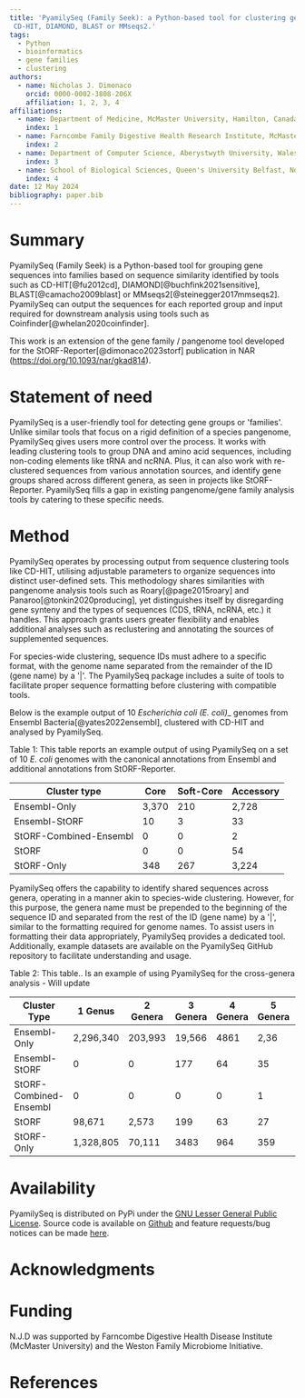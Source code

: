 ```yaml
---
title: 'PyamilySeq (Family Seek): a Python-based tool for clustering gene sequences into families based on sequence similarity identified by tools such as
 CD-HIT, DIAMOND, BLAST or MMseqs2.'
tags:
  - Python
  - bioinformatics
  - gene families
  - clustering
authors:
  - name: Nicholas J. Dimonaco
    orcid: 0000-0002-3808-206X
    affiliation: 1, 2, 3, 4
affiliations:
  - name: Department of Medicine, McMaster University, Hamilton, Canada
    index: 1
  - name: Farncombe Family Digestive Health Research Institute, McMaster University, Hamilton, Canada
    index: 2
  - name: Department of Computer Science, Aberystwyth University, Wales, UK
    index: 3
  - name: School of Biological Sciences, Queen's University Belfast, Northern Ireland, UK
    index: 4
date: 12 May 2024
bibliography: paper.bib
---
```


# Summary
PyamilySeq (Family Seek) is a Python-based tool for grouping gene sequences into families based on sequence similarity identified by tools such as CD-HIT[@fu2012cd], DIAMOND[@buchfink2021sensitive], BLAST[@camacho2009blast] or MMseqs2[@steinegger2017mmseqs2]. 
PyamilySeq can output the sequences for each reported group and input required for downstream analysis using tools such as Coinfinder[@whelan2020coinfinder]. 

This work is an extension of the gene family / pangenome tool developed for the StORF-Reporter[@dimonaco2023storf] publication in NAR (https://doi.org/10.1093/nar/gkad814). 


# Statement of need
PyamilySeq is a user-friendly tool for detecting gene groups or 'families'. Unlike similar tools that focus on a rigid definition of a species pangenome, PyamilySeq gives users more control over the process. It works with leading clustering tools to group DNA and amino acid sequences, including non-coding elements like tRNA and ncRNA. Plus, it can also work with re-clustered sequences from various annotation sources, and identify gene groups shared across different genera, as seen in projects like StORF-Reporter. PyamilySeq fills a gap in existing pangenome/gene family analysis tools by catering to these specific needs.


# Method
PyamilySeq operates by processing output from sequence clustering tools like CD-HIT, utilising adjustable parameters to organize sequences into distinct user-defined sets. This methodology shares similarities with pangenome analysis tools such as Roary[@page2015roary] and Panaroo[@tonkin2020producing], yet distinguishes itself by disregarding gene synteny and the types of sequences (CDS, tRNA, ncRNA, etc.) it handles. This approach grants users greater flexibility and enables additional analyses such as reclustering and annotating the sources of supplemented sequences.

For species-wide clustering, sequence IDs must adhere to a specific format, with the genome name separated from the remainder of the ID (gene name) by a '|'. The PyamilySeq package includes a suite of tools to facilitate proper sequence formatting before clustering with compatible tools.
 

Below is the example output of 10 _Escherichia coli (E. coli)__ genomes from Ensembl Bacteria[@yates2022ensembl], clustered with CD-HIT and analysed by PyamilySeq.


Table 1:
This table reports an example output of using PyamilySeq on a set of 10 _E. coli_ genomes with the canonical annotations from Ensembl and additional annotations from StORF-Reporter.

| **Cluster type**       | **Core** | **Soft-Core** | **Accessory** |
|------------------------|----------|---------------|---------------|
| Ensembl-Only           | 3,370    | 210           | 2,728         |
| Ensembl-StORF          | 10       | 3             | 33            |
| StORF-Combined-Ensembl | 0        | 0             | 2             |
| StORF                  | 0        | 0             | 54            |
| StORF-Only             | 348      | 267           | 3,224         |


PyamilySeq offers the capability to identify shared sequences across genera, operating in a manner akin to species-wide clustering. However, for this purpose, the genera name must be prepended to the beginning of the sequence ID and separated from the rest of the ID (gene name) by a '|', similar to the formatting required for genome names. To assist users in formatting their data appropriately, PyamilySeq provides a dedicated tool. Additionally, example datasets are available on the PyamilySeq GitHub repository to facilitate understanding and usage.


Table 2:
This table.. Is an example of using PyamilySeq for the cross-genera analysis - Will update

| **Cluster Type**       | **1 Genus** | **2 Genera** | **3 Genera** | **4 Genera** | **5 Genera** | **6 Genera** | **>6 Genera** |
|------------------------|-------------|--------------|--------------|--------------|--------------|--------------|---------------|
| Ensembl-Only           | 2,296,340   | 203,993      | 19,566       | 4861         | 2,36         | 990          | 2,388         |
| Ensembl-StORF          | 0           | 0            | 177          | 64           | 35           | 120          | 44            |
| StORF-Combined-Ensembl | 0           | 0            | 0            | 0            | 1            | 2            | 5             |
| StORF                  | 98,671      | 2,573        | 199          | 63           | 27           | 25           | 27            |
| StORF-Only             | 1,328,805   | 70,111       | 3483         | 964          | 359          | 244          | 368           |




# Availability
PyamilySeq is distributed on PyPi under the [GNU Lesser General Public License](https://www.gnu.org/licenses/lgpl-3.0). Source code is available on [Github](https://github.com/NickJD/PyamilySeq) and feature requests/bug notices can be made [here](https://github.com/NickJD/PyamilySeq/issues).


# Acknowledgments


# Funding
N.J.D was supported by Farncombe Digestive Health Disease Institute (McMaster University) and the Weston Family Microbiome Initiative.


# References
